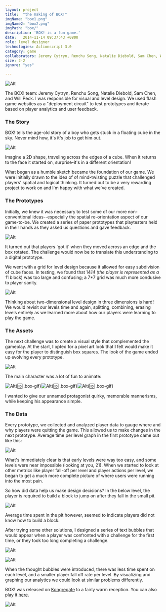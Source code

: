 ```yaml
---
layout: project
title:  "the making of BOX!"
imgName: "box1.png"
imgName2: "box2.png"
imgPath: "box/"
description: 'BOX! is a fun game.'
date:   2014-11-14 09:37:43 +0800
role: level designer
technologies: Actionscript 3.0
category: game
collaborators: Jeremy Cytryn, Renchu Song, Natalie Diebold, Sam Chen, Will Peck
size: 2-2
ignore: "yes"

---
```


![Alt](/img/box/intro.jpg)

The BOX! team: Jeremy Cytryn, Renchu Song, Natalie Diebold, Sam Chen, and Will Peck. I was responsible for visual and level design. We used flash game websites as a "deployment circuit" to test prototypes and iterate based on player analytics and user feedback.

### The Story


BOX! tells the age-old story of a boy who gets stuck in a floating cube in the sky. Never mind how, it's it's job to get him out.

![Alt](/img/box/rotation.jpg)

Imagine a 2D shape, traveling across the edges of a cube. When it returns to the face it started on, surprise-it's in a different orientation!

What began as a humble sketch became the foundation of our game. We were initially drawn to the idea of of mind-twisting puzzle that challenged players' spatial and logical thinking. It turned out to be a very rewarding project to work on and I'm happy with what we've created.

### The Prototypes

Initially, we knew it was necessary to test some of our more non-conventional ideas--especially the spatial re-orientation aspect of our game-to-be. We created a series of paper prototypes that playtesters held in their hands as they asked us questions and gave feedback.

![Alt](/img/box/paper.jpg)

It turned out that players 'got it' when they moved across an edge and the box rotated. The challenge would now be to translate this understanding to a digital prototype. 

We went with a grid for level design because it allowed for easy subdivision of cube faces. In testing, we found that 14*14 (the player is represented as a 1*1 block) was too large and confusing; a 7*7 grid was much more condusive to player sanity.

![Alt](/img/box/leveldesign.gif)

Thinking about two-dimensional level design in three dimensions is hard! We would revisit our levels time and again, splitting, combining, erasing levels entirely as we learned more about how our players were learning to play the game. 

### The Assets

The next challenge was to create a visual style that complemented the gameplay. At the start, I opted for a pixel art look that I felt would make it easy for the player to distinguish box squares. The look of the game ended up evolving every prototype.

![Alt](/img/box/beforeandafter.png)

The main character was a lot of fun to animate:


![Alt](/img/box/walking.gif){:id: .box-gif}![Alt](/img/box/looking.gif){:id: .box-gif}![Alt](/img/box/makingnbreaking.gif){:id: .box-gif}


I wanted to give our unnamed protagonist quirky, memorable mannerisms, while keeping his appearance simple.

### The Data

Every prototype, we collected and analyzed player data to gauge where and why players were quitting the game. This allowed us to make changes in the next prototype. Average time per level graph in the first prototype came out like this:

![Alt](/img/box/avgtime.png)

What's immediately clear is that early levels were way too easy, and some levels were near impossible (looking at you, 21). When we started to look at other metrics like player fall-off per level and player actions per level, we began to get a much more complete picture of where users were running into the most pain. 

So how did data help us make design decisions? In the below level, the player is required to build a block to jump on after they fall in the small pit.

![Alt](/img/box/heatmap.png)

Average time spent in the pit however, seemed to indicate players did not know how to build a block.

After trying some other solutions, I designed a series of text bubbles that would appear when a player was confronted with a challenge for the first time, or they took too long completing a challenge.

![Alt](/img/box/nothoughtbubble.png)

![Alt](/img/box/thoughtbubble.png)

When the thought bubbles were introduced, there was less time spent on each level, and a smaller player fall off rate per level. By visualizing and graphing our analytics we could look at similar problems differently. 

BOX! was released on <a href="http://www.kongregate.com/games/Casiogre/box">Kongregate</a> to a fairly warm reception. You can also play it <a href="/makes/box/">here</a>.



![Alt](/img/box/coverimage.png)



